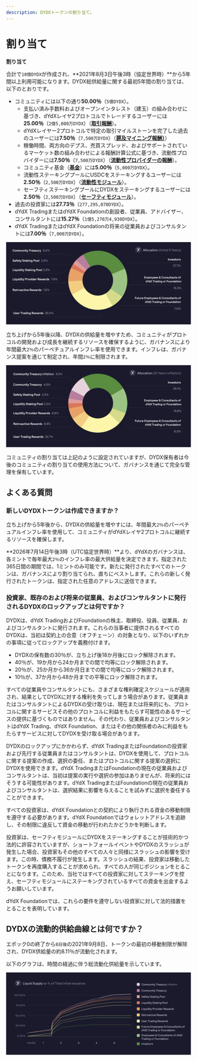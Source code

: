 ```yaml
---
description: DYDXトークンの割り当て。
---
```


# 割り当て

**割り当て**

合計で`10億DYDX`が作成され、**2021年8月3日午後3時（協定世界時）**から5年間以上利用可能になります。DYDX総供給量に関する最初5年間の割り当ては、以下のとおりです。

* コミュニティには以下の通り**50.00％**（`5億DYDX`）。
   * 支払い済み手数料およびオープンインタレスト（建玉）の組み合わせに基づき、dYdXレイヤ2プロトコルでトレードするユーザーには**25.00％**（`2億5,000万DYDX`）（[**取引報酬**](../rewards/trading-rewards.md)）。
   * dYdXレイヤー2プロトコルで特定の取引マイルストーンを完了した過去のユーザーには**7.50％**（`7,500万DYDX`）（[**遡及マイニング報酬）**](../rewards/retroactive-mining-rewards.md)）
   * 稼働時間、両方向のデプス、売買スプレッド、およびサポートされているマーケット数の組み合わせによる報酬計算公式に基づき、流動性プロバイダーには**7.50％**（`7,500万DYDX`）（[**流動性プロバイダーの報酬**](../rewards/liquidity-provider-rewards.md)）。
   * コミュニティ基金（[**基金**](community-treasury.md)）には**5.00％**（`5,000万DYDX`）。
   * 流動性ステーキングプールにUSDCをステーキングするユーザーには**2.50％**（`2,500万DYDX`）（[**流動性モジュール**](../staking-pools/liquidity-staking-pool.md)）。
   * セーフティステーキングプールにDYDXをステーキングするユーザーには**2.50％**（`2,500万DYDX`）（[**セーフティモジュール**](../staking-pools/safety-staking-pool.md)）。
* 過去の投資家には**27.73％**（`277,295,070DYDX`）。
* dYdX TradingまたはdYdX Foundationの創設者、従業員、アドバイザー、コンサルタントには**15.27％**（`1億5,270万4,930DYDX`）。
* dYdX TradingまたはdYdX Foundationの将来の従業員およびコンサルタントには**7.00％**（`7,000万DYDX`）。

![](<../.gitbook/assets/DYDX Allocations (Initial 5 Years).png>)

立ち上げから5年後以降、DYDXの供給量を増やすため、コミュニティがプロトコルの開発および成長を継続するリソースを確保するように、ガバナンスにより年間最大`2％`のパーペチュアルインフレ率を使用できます。インフレは、ガバナンス提案を通じて制定され、年間`2％`に制限されます。

![](<../.gitbook/assets/Allocation 10 Years Inflation (1).png>)

コミュニティの割り当ては上記のように設定されていますが、DYDX保有者は今後のコミュニティの割り当ての使用方法について、ガバナンスを通じて完全な管理を保有しています。

## **よくある質問**

### **新しいDYDXトークンは作成できますか？**

立ち上げから5年後から、DYDXの供給量を増やすには、年間最大`2％`のパーペチュアルインフレ率を使用して、コミュニティがdYdXレイヤ2プロトコルに継続するリソースを確保します。

**2026年7月14日午後3時（UTC協定世界時）**より、dYdXのガバナンスは、各ミントで毎年最大`2％`のインフレ率の最大供給量を決定できます。指定された365日間の期間では、1ミントのみ可能です。新たに発行されたすべてのトークンは、ガバナンスにより割り当てられ、直ちにベストします。これらの新しく発行されたトークンは、指定された任意のアドレスに送信できます。

### **投資家、既存のおよび将来の従業員、およびコンサルタントに発行されるDYDXのロックアップとは何ですか？**

DYDXは、dYdX TradingおよびFoundationの株主、取締役、役員、従業員、およびコンサルタントに発行されます。これらの当事者に提供されるすべてのDYDXは、当初は契約上の合意（オフチェーン）の対象となり、以下のいずれかの事項に従ってロックアップを義務付けます。

* DYDXの保有数の30％が、立ち上げ後18か月後にロック解除されます。
* 40％が、19か月から24か月までの間で均等にロック解除されます。
* 20％が、25か月から36か月日までの間で均等にロック解除されます。
* 10％が、37か月から48か月までの平等にロック解除されます。

すべての従業員やコンサルタントにも、さまざまな権利確定スケジュールが適用され、結果としてDYDXに対する権利を失ってしまう場合があります。従業員またはコンサルタントによるDYDXの受け取りは、現在または将来的にも、プロトコルに関するサービスその他のプロトコルに利益をもたらす可能性のあるサービスの提供に基づくものではありません。その代わり、従業員およびコンサルタントはdYdX Trading、dYdX Foundation、またはその他の関係者のみに利益をもたらすサービスに対してDYDXを受け取る場合があります。

DYDXのロックアップにかかわらず、dYdX TradingまたはFoundationの投資家および先行する従業員またはコンサルタントは、DYDXを使用して、プロトコルに関する提案の作成、選択の委任、またはプロトコルに関する提案の選択にDYDXを使用できます。dYdX TradingまたはFoundationの現在の従業員およびコンサルタントは、当初は提案の実行や選択の参加はありませんが、将来的にはそうする可能性があります。dYdX TradingまたはFoundationの現在の従業員およびコンサルタントは、選択結果に影響を与えることを試みずに選択を委任することができます。

すべての投資家は、dYdX Foundationとの契約により執行される資金の移動制限を遵守する必要があります。dYdX Foundationではウォレットアドレスを追跡し、その制限に違反して資金の移動が行われたかどうかを判断します。

投資家は、セーフティモジュールにDYDXをステーキングすることが技術的かつ法的に許容されていますが、ショートフォールイベントやDYDXのスラッシュが発生した場合、投資家もその他のすべての人々と同様にスラッシュの影響を受けます。この時、債務不履行が発生します。スラッシュの結果、投資家は移動したトークンを再度購入することが求められ、すべての人が同じポジションをとることになります。このため、当社ではすべての投資家に対してステーキングを控え、セーフティモジュールにステーキングされているすべての資金を出金するようお願いしています。

dYdX Foundationでは、これらの要件を遵守しない投資家に対して法的措置をとることを表明しています。

## DYDXの流動的供給曲線とは何ですか？

エポック0の終了から`8日後`の2021年9月8日、トークンの最初の移動制限が解除され、DYDX供給量の約8.11％が流動化されます。

以下のグラフは、時間の経過に伴う総流動化供給量を示しています。

![](<../.gitbook/assets/Liquid Supply Schedule (2).png>)
